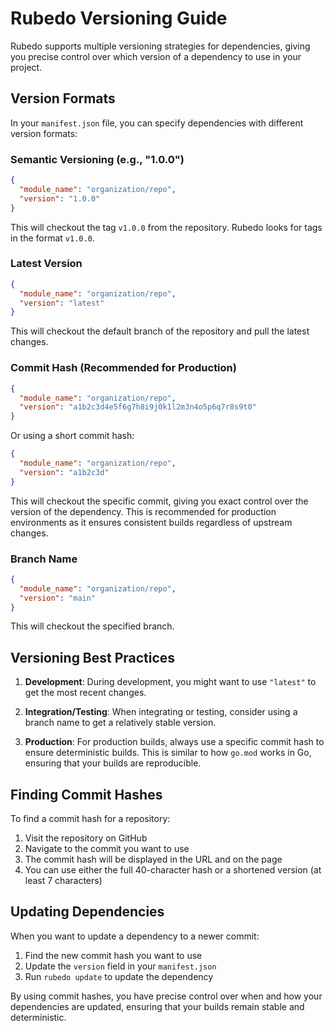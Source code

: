 # Rubedo Versioning Guide

Rubedo supports multiple versioning strategies for dependencies, giving you precise control over which version of a dependency to use in your project.

## Version Formats

In your `manifest.json` file, you can specify dependencies with different version formats:

### Semantic Versioning (e.g., "1.0.0")

```json
{
  "module_name": "organization/repo",
  "version": "1.0.0"
}
```

This will checkout the tag `v1.0.0` from the repository. Rubedo looks for tags in the format `v1.0.0`.

### Latest Version

```json
{
  "module_name": "organization/repo",
  "version": "latest"
}
```

This will checkout the default branch of the repository and pull the latest changes.

### Commit Hash (Recommended for Production)

```json
{
  "module_name": "organization/repo",
  "version": "a1b2c3d4e5f6g7h8i9j0k1l2m3n4o5p6q7r8s9t0"
}
```

Or using a short commit hash:

```json
{
  "module_name": "organization/repo",
  "version": "a1b2c3d"
}
```

This will checkout the specific commit, giving you exact control over the version of the dependency. This is recommended for production environments as it ensures consistent builds regardless of upstream changes.

### Branch Name

```json
{
  "module_name": "organization/repo",
  "version": "main"
}
```

This will checkout the specified branch.

## Versioning Best Practices

1. **Development**: During development, you might want to use `"latest"` to get the most recent changes.

2. **Integration/Testing**: When integrating or testing, consider using a branch name to get a relatively stable version.

3. **Production**: For production builds, always use a specific commit hash to ensure deterministic builds. This is similar to how `go.mod` works in Go, ensuring that your builds are reproducible.

## Finding Commit Hashes

To find a commit hash for a repository:

1. Visit the repository on GitHub
2. Navigate to the commit you want to use
3. The commit hash will be displayed in the URL and on the page
4. You can use either the full 40-character hash or a shortened version (at least 7 characters)

## Updating Dependencies

When you want to update a dependency to a newer commit:

1. Find the new commit hash you want to use
2. Update the `version` field in your `manifest.json`
3. Run `rubedo update` to update the dependency

By using commit hashes, you have precise control over when and how your dependencies are updated, ensuring that your builds remain stable and deterministic. 